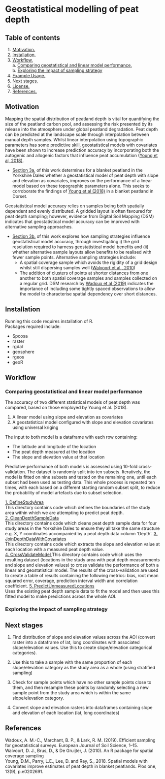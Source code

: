 # Geostatistical modelling of peat depth

## Table of contents

1. [ Motivation. ](#motiv)
2. [ Installation. ](#install)
3. [ Workflow. ](#workflow)  
  a. [ Comparing geostatistical and linear model performance. ](#workflowa)  
  b. [ Exploring the impact of sampling strategy ](#workflowb)  
4. [ Example Usage. ](#ex)
5. [ Next stages. ](#nextup)
6. [ License. ](#lic)
7. [ References. ](#ref)

<a name="motiv"></a>
## Motivation
Mapping the spatial distribution of peatland depth is vital for quantifying the size of the peatland carbon pool, and assessing the risk presented by its release into the atmosphere under global peatland degradation. Peat depth can be predicted at the landscape scale through interpolation between manual depth samples. Whilst linear interpolation using topographic parameters has some predictive skill, geostatistical models with covariates have been shown to increase prediction accuracy by incorporating both the autogenic and allogenic factors that influence peat accumulation ([Young et al, 2018)](#young2018). 

* [Section 3a.](#workflowa) of this work determines for a blanket peatland in the Yorkshire Dales whether a geostatistical model of peat depth with slope and elevation as covariates, improves on the performance of a linear model based on these topographic parameters alone. This seeks to corroborate the findings of [Young et al (2018)](#young2018) in a blanket peatland in Dorset.

Geostatistical model accuracy relies on samples being both spatially dependent and evenly distributed. A gridded layout is often favoured for peat depth sampling; however, evidence from Digital Soil Mapping (DSM) indicates that geostatistical model accuracy can be improved with alternative sampling approaches.

* [Section 3b.](#workflowa) of this work explores how sampling strategies influence geostatistical model accuracy, through investigating i) the grid resolution required to harness geostatistical model benefits and (ii) whether alternative sample layouts allow benefits to be realised with fewer sample points. Alternative sampling strategies include:
  * A spatial coverage sample which avoids the rigidity of a grid design whilst still dispersing samples well ([Walvoort et al., 2010](#walvoort2010))
  * The addition of clusters of points at shorter distances from one another to both spatial coverage samples and samples collected on a regular grid. DSM research by [Wadoux et al (2019)](#wadoux2019) indicates the importance of including some tightly spaced observations to allow the model to characterise spatial dependency over short distances.


<a name="install"></a>
## Installation
Running this code requires installation of R.  
Packages required include:
* Spcosa
* raster
* rgdal
* geosphere
* rgeos
* geoR

<a name="workflow"></a>
## Workflow
<a name="workflowa"></a>
###  Comparing geostatistical and linear model performance
The accuracy of two different statistical models of peat depth was compared, based on those employed by Young et al. (2018). 
1. A linear model using slope and elevation as covariates 
2. A geostatistical model configured with slope and elevation covariates using universal kriging

The input to both model is a dataframe with each row containing:
* The latitude and longitude of the location
* The peat depth measured at the location
* The slope and elevation value at that location

Predictive performance of both models is assessed using 10-fold cross-validation. The dataset is randomly split into ten subsets. Iteratively, the model is fitted on nine subsets and tested on the remaining one, until each subset had been used as testing data. This whole process is repeated ten times, with each based on a different starting random subset split, to reduce the probability of model artefacts due to subset selection.  

<ins> 1. DefineStudyArea </ins>  
This directory contains code which defines the boundaries of the study area within which we are attempting to predict peat depth.  
<ins> 2. CleanDepthSampleData </ins>  
This directory contains code which cleans peat depth sample data for four study areas in the Yorkshire Dales to ensure they all take the same structure e.g. X, Y coordinates accompanied by a peat depth data column 'Depth'. 
<ins> 3. JoinDepthDataWithCovariates </ins>  
This directory contains code which extracts the slope and elevation value at each location with a measured peat depth value.     
<ins> 4. CrossValidateModel </ins>
This directory contains code which uses the resulting dataset (locations in the study area with peat depth measurements and slope and elevation values) to cross validate the performance of both a linear and geostatistical model. The results of the cross-validation are used to create a table of results containing the following metrics: bias, root mean squared error, coverage, prediction interval width and correlation coefficient. 
<ins> 5. PredictUnmeasuredLocations </ins>  
Uses the existing peat depth sample data to fit the model and then uses this fitted model to make predictions across the whole AOI.  

<a name="workflowb"></a>
###  Exploring the impact of sampling strategy




<a name="nextup"></a>
## Next stages
1. Find distribution of slope and elevation values across the AOI (convert raster into a dataframe of lat, long coordinates with associated slope/elevation values. Use this to create slope/elevation categorical categories).
2. Use this to take a sample with the same proportion of each slope/elevation category as the study area as a whole (using stratified sampling)
3. Check for sample points which have no other sample points close to them, and then resample these points by randomly selecting a new sample point from the study area which is within the same slope/elevation category. 

1. Convert slope and elevation rasters into dataframes containing slope and elevation of each location (lat, long coordinates)

<a name="ref"></a>
## References
<a name="wadoux2019"></a>
Wadoux, A. M.-C., Marchant, B. P., & Lark, R. M. (2019). Efficient sampling for geostatistical surveys. European Journal of
Soil Science, 1–15.  
<a name="walvoort2010"></a>
Walvoort, D. J., Brus, D., & De Gruijter, J. (2010). An R package for spatial coverage sampling  
<a name="young2018"></a>
Young, D.M., Parry, L.E., Lee, D. and Ray, S., 2018. Spatial models with covariates improve estimates of peat depth in blanket peatlands. Plos one, 13(9), p.e0202691.

